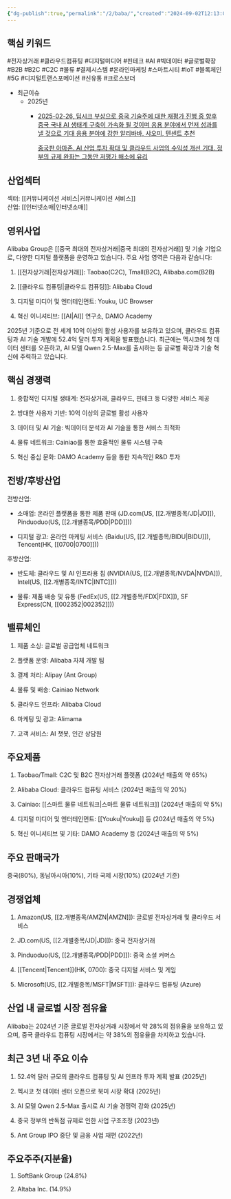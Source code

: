 ```yaml
---
{"dg-publish":true,"permalink":"/2/baba/","created":"2024-09-02T12:13:02.821+09:00","updated":"2025-07-29T21:37:04.380+09:00"}
---
```


## 핵심 키워드

#전자상거래 #클라우드컴퓨팅 #디지털미디어 #핀테크 #AI #빅데이터 #글로벌확장 #B2B #B2C #C2C #물류 #결제시스템 #온라인마케팅 #스마트시티 #IoT #블록체인 #5G #디지털트랜스포메이션 #신유통 #크로스보더


- 최근이슈
	- 2025년
		- [2025-02-26, 딥시크 부상으로 중국 기술주에 대한 재평가 진행 중 향후 중국 국내 AI 생태계 구축이 가속화 될 것이며 응용 분야에서 먼저 성과를 낼 것으로 기대 응용 분야에 강한 알리바바, 샤오미, 텐센트 추천](0226_알리바바%20리턴즈.pdf#page=2&selection=731,0,822,0&color=yellow)
		  
		  [중국판 아마존. AI 산업 투자 확대 및 클라우드 사업의 수익성 개선 기대. 정부의 규제 완화는 그동안 저평가 해소에 유리](0226_알리바바%20리턴즈.pdf#page=7&selection=346,0,384,2&color=yellow)


## 산업섹터

섹터: [[커뮤니케이션 서비스\|커뮤니케이션 서비스]]  
산업: [[인터넷소매\|인터넷소매]]

## 영위사업

Alibaba Group은 [[중국 최대의 전자상거래\|중국 최대의 전자상거래]] 및 기술 기업으로, 다양한 디지털 플랫폼을 운영하고 있습니다. 주요 사업 영역은 다음과 같습니다:

1. [[전자상거래\|전자상거래]]: Taobao(C2C), Tmall(B2C), Alibaba.com(B2B)
    
2. [[클라우드 컴퓨팅\|클라우드 컴퓨팅]]: Alibaba Cloud
    
3. 디지털 미디어 및 엔터테인먼트: Youku, UC Browser
    
4. 혁신 이니셔티브: [[AI\|AI]] 연구소, DAMO Academy
    

2025년 기준으로 전 세계 10억 이상의 활성 사용자를 보유하고 있으며, 클라우드 컴퓨팅과 AI 기술 개발에 52.4억 달러 투자 계획을 발표했습니다. 최근에는 멕시코에 첫 데이터 센터를 오픈하고, AI 모델 Qwen 2.5-Max를 출시하는 등 글로벌 확장과 기술 혁신에 주력하고 있습니다.

## 핵심 경쟁력

1. 종합적인 디지털 생태계: 전자상거래, 클라우드, 핀테크 등 다양한 서비스 제공
    
2. 방대한 사용자 기반: 10억 이상의 글로벌 활성 사용자
    
3. 데이터 및 AI 기술: 빅데이터 분석과 AI 기술을 통한 서비스 최적화
    
4. 물류 네트워크: Cainiao를 통한 효율적인 물류 시스템 구축
    
5. 혁신 중심 문화: DAMO Academy 등을 통한 지속적인 R&D 투자
    

## 전방/후방산업

전방산업:

- 소매업: 온라인 플랫폼을 통한 제품 판매 (JD.com(US, [[2.개별종목/JD\|JD]]), Pinduoduo(US, [[2.개별종목/PDD\|PDD]]))
    
- 디지털 광고: 온라인 마케팅 서비스 (Baidu(US, [[2.개별종목/BIDU\|BIDU]]), Tencent(HK, [[0700\|0700]]))
    

후방산업:

- 반도체: 클라우드 및 AI 인프라용 칩 (NVIDIA(US, [[2.개별종목/NVDA\|NVDA]]), Intel(US, [[2.개별종목/INTC\|INTC]]))
    
- 물류: 제품 배송 및 유통 (FedEx(US, [[2.개별종목/FDX\|FDX]]), SF Express(CN, [[002352\|002352]]))
    

## 밸류체인

1. 제품 소싱: 글로벌 공급업체 네트워크
    
2. 플랫폼 운영: Alibaba 자체 개발 팀
    
3. 결제 처리: Alipay (Ant Group)
    
4. 물류 및 배송: Cainiao Network
    
5. 클라우드 인프라: Alibaba Cloud
    
6. 마케팅 및 광고: Alimama
    
7. 고객 서비스: AI 챗봇, 인간 상담원
    

## 주요제품

1. Taobao/Tmall: C2C 및 B2C 전자상거래 플랫폼 (2024년 매출의 약 65%)
    
2. Alibaba Cloud: 클라우드 컴퓨팅 서비스 (2024년 매출의 약 20%)
    
3. Cainiao: [[스마트 물류 네트워크\|스마트 물류 네트워크]] (2024년 매출의 약 5%)
    
4. 디지털 미디어 및 엔터테인먼트: [[Youku\|Youku]] 등 (2024년 매출의 약 5%)
    
5. 혁신 이니셔티브 및 기타: DAMO Academy 등 (2024년 매출의 약 5%)
    

## 주요 판매국가

중국(80%), 동남아시아(10%), 기타 국제 시장(10%) (2024년 기준)

## 경쟁업체

1. Amazon(US, [[2.개별종목/AMZN\|AMZN]]): 글로벌 전자상거래 및 클라우드 서비스
    
2. JD.com(US, [[2.개별종목/JD\|JD]]): 중국 전자상거래
    
3. Pinduoduo(US, [[2.개별종목/PDD\|PDD]]): 중국 소셜 커머스
    
4. [[Tencent\|Tencent]](HK, 0700): 중국 디지털 서비스 및 게임
    
5. Microsoft(US, [[2.개별종목/MSFT\|MSFT]]): 클라우드 컴퓨팅 (Azure)
    

## 산업 내 글로벌 시장 점유율

Alibaba는 2024년 기준 글로벌 전자상거래 시장에서 약 28%의 점유율을 보유하고 있으며, 중국 클라우드 컴퓨팅 시장에서는 약 38%의 점유율을 차지하고 있습니다.

## 최근 3년 내 주요 이슈

1. 52.4억 달러 규모의 클라우드 컴퓨팅 및 AI 인프라 투자 계획 발표 (2025년)
    
2. 멕시코 첫 데이터 센터 오픈으로 북미 시장 확대 (2025년)
    
3. AI 모델 Qwen 2.5-Max 출시로 AI 기술 경쟁력 강화 (2025년)
    
4. 중국 정부의 반독점 규제로 인한 사업 구조조정 (2023년)
    
5. Ant Group IPO 중단 및 금융 사업 재편 (2022년)
    

## 주요주주(지분율)

1. SoftBank Group (24.8%)
    
2. Altaba Inc. (14.9%)